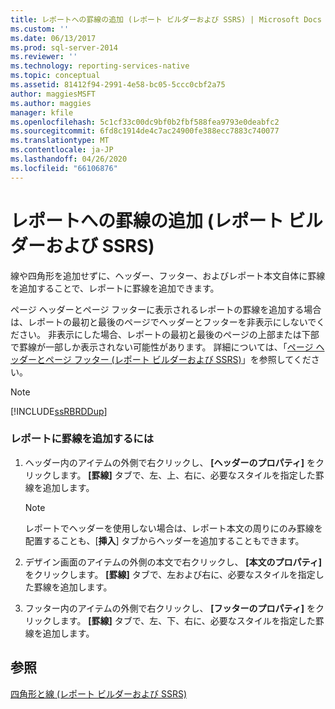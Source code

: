 ```yaml
---
title: レポートへの罫線の追加 (レポート ビルダーおよび SSRS) | Microsoft Docs
ms.custom: ''
ms.date: 06/13/2017
ms.prod: sql-server-2014
ms.reviewer: ''
ms.technology: reporting-services-native
ms.topic: conceptual
ms.assetid: 81412f94-2991-4e58-bc05-5ccc0cbf2a75
author: maggiesMSFT
ms.author: maggies
manager: kfile
ms.openlocfilehash: 5c1cf33c00dc9bf0b2fbf588fea9793e0deabfc2
ms.sourcegitcommit: 6fd8c1914de4c7ac24900fe388ecc7883c740077
ms.translationtype: MT
ms.contentlocale: ja-JP
ms.lasthandoff: 04/26/2020
ms.locfileid: "66106876"
---
```

# <a name="add-a-border-to-a-report-report-builder-and-ssrs"></a>レポートへの罫線の追加 (レポート ビルダーおよび SSRS)
  線や四角形を追加せずに、ヘッダー、フッター、およびレポート本文自体に罫線を追加することで、レポートに罫線を追加できます。  
  
 ページ ヘッダーとページ フッターに表示されるレポートの罫線を追加する場合は、レポートの最初と最後のページでヘッダーとフッターを非表示にしないでください。 非表示にした場合、レポートの最初と最後のページの上部または下部で罫線が一部しか表示されない可能性があります。 詳細については、「[ページ ヘッダーとページ フッター &#40;レポート ビルダーおよび SSRS&#41;](page-headers-and-footers-report-builder-and-ssrs.md)」を参照してください。  
  
> [!NOTE]  
>  [!INCLUDE[ssRBRDDup](../../includes/ssrbrddup-md.md)]  
  
### <a name="to-add-a-border-to-a-report"></a>レポートに罫線を追加するには  
  
1.  ヘッダー内のアイテムの外側で右クリックし、 **[ヘッダーのプロパティ]** をクリックします。 **[罫線]** タブで、左、上、右に、必要なスタイルを指定した罫線を追加します。  
  
    > [!NOTE]  
    >  レポートでヘッダーを使用しない場合は、レポート本文の周りにのみ罫線を配置することも、[**挿入**] タブからヘッダーを追加することもできます。  
  
2.  デザイン画面のアイテムの外側の本文で右クリックし、 **[本文のプロパティ]** をクリックします。 **[罫線]** タブで、左および右に、必要なスタイルを指定した罫線を追加します。  
  
3.  フッター内のアイテムの外側で右クリックし、 **[フッターのプロパティ]** をクリックします。 **[罫線]** タブで、左、下、右に、必要なスタイルを指定した罫線を追加します。  
  
## <a name="see-also"></a>参照  
 [四角形と線 &#40;レポート ビルダーおよび SSRS&#41;](rectangles-and-lines-report-builder-and-ssrs.md)  
  
  
